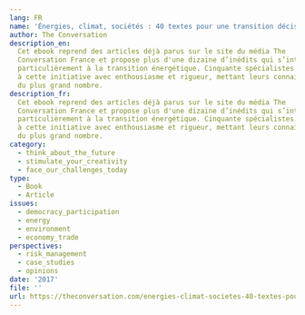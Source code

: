 ```yaml
---
lang: FR
name: 'Énergies, climat, sociétés : 40 textes pour une transition décisive'
author: The Conversation
description_en:
  Cet ebook reprend des articles déjà parus sur le site du média The
  Conversation France et propose plus d'une dizaine d’inédits qui s’intéressent tout
  particulièrement à la transition énergétique. Cinquante spécialistes ont participé
  à cette initiative avec enthousiasme et rigueur, mettant leurs connaissances à portée
  du plus grand nombre.
description_fr:
  Cet ebook reprend des articles déjà parus sur le site du média The
  Conversation France et propose plus d'une dizaine d’inédits qui s’intéressent tout
  particulièrement à la transition énergétique. Cinquante spécialistes ont participé
  à cette initiative avec enthousiasme et rigueur, mettant leurs connaissances à portée
  du plus grand nombre.
category:
  - think_about_the_future
  - stimulate_your_creativity
  - face_our_challenges_today
type:
  - Book
  - Article
issues:
  - democracy_participation
  - energy
  - environment
  - economy_trade
perspectives:
  - risk_management
  - case_studies
  - opinions
date: '2017'
file: ''
url: https://theconversation.com/energies-climat-societes-40-textes-pour-une-transition-decisive-88960
---
```

